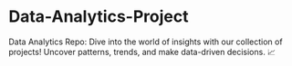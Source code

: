 # Data-Analytics-Project
Data Analytics Repo: Dive into the world of insights with our collection of projects! Uncover patterns, trends, and make data-driven decisions. 📈
